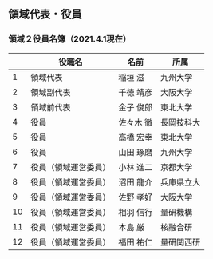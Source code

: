 ## 領域代表・役員
 

### 領域２役員名簿（2021.4.1現在）

| 　 | 役職名 | 名前 | 所属 |
| ---- | ---- | ---- | ---- |
| 1 | 領域代表 | 稲垣 滋 | 九州大学 |
| 2 | 領域副代表 | 千徳 靖彦 | 大阪大学 |
| 3 | 領域前代表 | 金子 俊郎 | 東北大学 |
| 4 | 役員 | 佐々木 徹 | 長岡技科大 |
| 5 | 役員 | 高橋 宏幸 | 東北大学 |
| 6 | 役員 | 山田 琢磨 | 九州大学 |
| 7 | 役員（領域運営委員） | 小林 進二 | 京都大学 |
| 8 | 役員（領域運営委員） | 沼田 龍介 | 兵庫県立大 |
| 9 | 役員（領域運営委員） | 佐野 孝好 | 大阪大学 |
| 10 | 役員（領域運営委員） | 相羽 信行 | 量研機構 |
| 11 | 役員（領域運営委員） | 本島 厳 | 核融合研 |
| 12 | 役員（領域運営委員） | 福田 祐仁 | 量研関西研 |